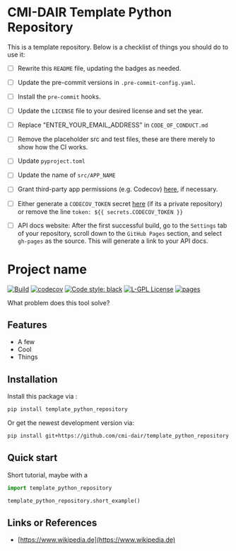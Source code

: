 # CMI-DAIR Template Python Repository

This is a template repository. Below is a checklist of things you should do to use it:

- [ ] Rewrite this `README` file, updating the badges as needed.
- [ ] Update the pre-commit versions in `.pre-commit-config.yaml`.
- [ ] Install the `pre-commit` hooks.
- [ ] Update the `LICENSE` file to your desired license and set the year.
- [ ] Replace "ENTER_YOUR_EMAIL_ADDRESS" in `CODE_OF_CONDUCT.md`
- [ ] Remove the placeholder src and test files, these are there merely to show how the CI works.
- [ ] Update `pyproject.toml`
- [ ] Update the name of `src/APP_NAME`
- [ ] Grant third-party app permissions (e.g. Codecov) [here](https://github.com/organizations/cmi-dair/settings/installations), if necessary.
- [ ] Either generate a `CODECOV_TOKEN` secret [here](https://github.com/cmi-dair/flowdump/blob/main/.github/workflows/python_tests.yaml) (if its a private repository) or remove the line `token: ${{ secrets.CODECOV_TOKEN }}`
- [ ] API docs website: After the first successful build, go to the `Settings` tab of your repository, scroll down to the `GitHub Pages` section, and select `gh-pages` as the source. This will generate a link to your API docs.


# Project name

[![Build](https://github.com/cmi-dair/template_python_repository/actions/workflows/test.yaml/badge.svg?branch=main)](https://github.com/cmi-dair/template_python_repository/actions/workflows/test.yaml?query=branch%3Amain)
[![codecov](https://codecov.io/gh/cmi-dair/template_python_repository/branch/main/graph/badge.svg?token=22HWWFWPW5)](https://codecov.io/gh/cmi-dair/template_python_repository)
[![Code style: black](https://img.shields.io/badge/code%20style-black-000000.svg)](https://github.com/psf/black)
[![L-GPL License](https://img.shields.io/badge/license-L--GPL-blue.svg)](LICENSE)
[![pages](https://img.shields.io/badge/api-docs-blue)](https://cmi-dair.github.io/template-python-repository)


What problem does this tool solve?

## Features

- A few
- Cool
- Things

## Installation

Install this package via :

```sh
pip install template_python_repository
```

Or get the newest development version via:

```sh
pip install git+https://github.com/cmi-dair/template_python_repository
```

## Quick start

Short tutorial, maybe with a 

```Python
import template_python_repository

template_python_repository.short_example()
```

## Links or References

- [https://www.wikipedia.de](https://www.wikipedia.de)
